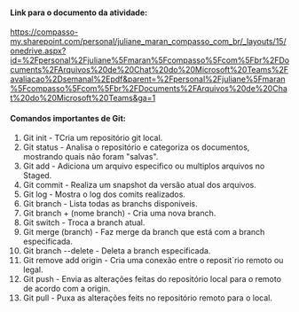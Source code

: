 #### Link para o documento da atividade:

https://compasso-my.sharepoint.com/personal/juliane_maran_compasso_com_br/_layouts/15/onedrive.aspx?id=%2Fpersonal%2Fjuliane%5Fmaran%5Fcompasso%5Fcom%5Fbr%2FDocuments%2FArquivos%20de%20Chat%20do%20Microsoft%20Teams%2Favaliacao%2Dsemanal%2Epdf&parent=%2Fpersonal%2Fjuliane%5Fmaran%5Fcompasso%5Fcom%5Fbr%2FDocuments%2FArquivos%20de%20Chat%20do%20Microsoft%20Teams&ga=1

#### Comandos importantes de Git:

1) Git init - TCria um repositório git local.
2) Git status - Analisa o repositório e categoriza os documentos, mostrando quais não foram "salvas".
3) Git add - Adiciona um arquivo especifico ou multiplos arquivos no Staged. 
4) Git commit - Realiza um snapshot da versão atual dos arquivos. 
5) Git log - Mostra o log dos comits realizados. 
6) Git branch - Lista todas as branchs disponiveis. 
7) Git branch + (nome branch) - Cria uma nova branch.
8) Git switch - Troca a branch atual.
9) Git merge (branch) - Faz merge da branch que está com a branch especificada. 
9) Git branch --delete - Deleta a branch especificada. 
10) Git remove add origin - Cria uma conexão entre o reposit´rio remoto ou legal. 
11) Git push - Envia as alterações feitas do repositório local para o remoto de acordo com a origin.
12) Git pull - Puxa as alterações feits no repositório remoto para o local.
